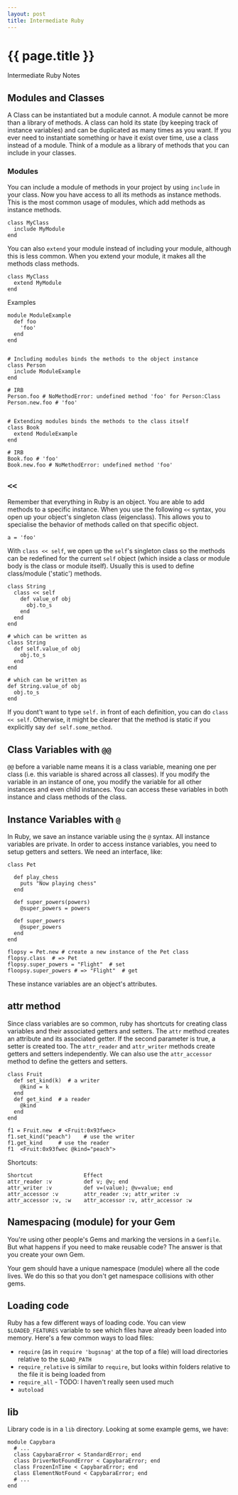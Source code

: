 ```yaml
---
layout: post
title: Intermediate Ruby
---
```



# {{ page.title }}

Intermediate Ruby Notes

## Modules and Classes

A Class can be instantiated but a module cannot.
A module cannot be more than a library of methods.
A class can hold its state (by keeping track of instance variables) and can be duplicated as many times
as you want. If you ever need to instantiate something or have it exist over time, use a class instead of a module.
Think of a module as a library of methods that you can include in your classes.

### Modules

You can include a module of methods in your project by using `include` in your class. Now you have access
to all its methods as instance methods. This is the most common usage of modules, which add methods as instance
methods.

    class MyClass
      include MyModule
    end

You can also `extend` your module instead of including your module, although this is less common. When you
extend your module, it makes all the methods class methods.

    class MyClass
      extend MyModule
    end

Examples

    module ModuleExample
      def foo
        'foo'
      end
    end


    # Including modules binds the methods to the object instance
    class Person
      include ModuleExample
    end

    # IRB
    Person.foo # NoMethodError: undefined method 'foo' for Person:Class
    Person.new.foo # 'foo'


    # Extending modules binds the methods to the class itself
    class Book
      extend ModuleExample
    end

    # IRB
    Book.foo # 'foo'
    Book.new.foo # NoMethodError: undefined method 'foo'

## `<<`

Remember that everything in Ruby is an object. You are able to add methods to a specific instance.
When you use the following `<<` syntax, you open up your object's singleton class (eigenclass).
This allows you to specialise the behavior of methods called on that specific object.

    a = 'foo'

With `class << self`, we open up the `self`'s singleton class so the methods can be redefined for the current
`self` object (which inside a class or module body is the class or module itself). Usually this is used to
define class/module ('static') methods.

    class String
      class << self
        def value_of obj
          obj.to_s
        end
      end
    end

    # which can be written as
    class String
      def self.value_of obj
        obj.to_s
      end
    end

    # which can be written as
    def String.value_of obj
      obj.to_s
    end

If you dont't want to type `self.` in front of each definition, you can do `class << self`. Otherwise, it
might be clearer that the method is static if you explicitly say `def self.some_method`.

## Class Variables with `@@`

`@@` before a variable name means it is a class variable, meaning one per class (i.e. this variable is shared
across all classes). If you modify the variable in an instance of one, you modify the variable for all other
instances and even child instances. You can access these variables in both instance and class methods of the class.

## Instance Variables with `@`

In Ruby, we save an instance variable using the `@` syntax. All instance variables are private. In order
to access instance variables, you need to setup getters and setters. We need an interface, like:

    class Pet

      def play_chess
        puts "Now playing chess"
      end

      def super_powers(powers)
        @super_powers = powers

      def super_powers
        @super_powers
      end
    end

    flopsy = Pet.new # create a new instance of the Pet class
    flopsy.class  # => Pet
    flopsy.super_powers = "Flight"  # set
    floopsy.super_powers # => "Flight"  # get

These instance variables are an object's attributes.

## attr method

Since class variables are so common, ruby has shortcuts for creating class variables and their associated
getters and setters. The `attr` method creates an attribute and its associated getter. If the second parameter
is true, a setter is created too. The `attr_reader` and `attr_writer` methods create getters and setters independently.
We can also use the `attr_accessor` method to define the getters and setters.

    class Fruit
      def set_kind(k)  # a writer
        @kind = k
      end
      def get_kind  # a reader
        @kind
      end
    end

    f1 = Fruit.new  # <Fruit:0x93fwec>
    f1.set_kind("peach")    # use the writer
    f1.get_kind     # use the reader
    f1  <Fruit:0x93fwec @kind="peach">

Shortcuts:

    Shortcut                Effect
    attr_reader :v          def v; @v; end
    attr_writer :v          def v=(value); @v=value; end
    attr_accessor :v        attr_reader :v; attr_writer :v
    attr_accessor :v, :w    attr_accessor :v, attr_accessor :w

## Namespacing (module) for your Gem

You're using other people's Gems and marking the versions in a `Gemfile`.
But what happens if you need to make reusable code? The answer is that you create your own Gem.

Your gem should have a unique namespace (module) where all the code lives.
We do this so that you don't get namespace collisions with other gems.

## Loading code

Ruby has a few different ways of loading code. You can view `$LOADED_FEATURES` variable to see which files have
already been loaded into memory. Here's a few common ways to load files:

* `require` (as in `require 'bugsnag'` at the top of a file) will load directories relative to the `$LOAD_PATH`
* `require_relative` is similar to `require`, but looks within folders relative to the file it is being loaded from
* `require_all` - TODO: I haven't really seen used much
* `autoload`

## lib

Library code is in a `lib` directory. Looking at some example gems, we have:

    module Capybara
      # ...
      class CapybaraError < StandardError; end
      class DriverNotFoundError < CapybaraError; end
      class FrozenInTime < CapybaraError; end
      class ElementNotFound < CapybaraError; end
      # ...
    end
